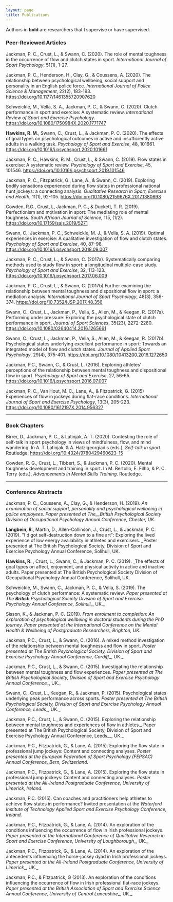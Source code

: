 ```yaml
---
layout: page
title: Publications
---
```


Authors in **bold** are researchers that I supervise or have supervised.

### Peer-Reviewed Articles 
Jackman, P. C., Crust, L., & Swann, C. (2020). The role of mental toughness in the occurrence of flow and clutch states in sport. *International Journal of Sport Psychology*, 51(1), 1-27.

Jackman, P. C., Henderson, H., Clay, G., & Coussens, A. (2020). The relationship between psychological wellbeing, social support and personality in an English police force. *International Journal of Police Science & Management*, 22(2), 183-193. https://doi.org/10.1177/1461355720907620

Schweickle, M., Vella, S. A., Jackman, P. C., & Swann, C. (2020). Clutch performance in sport and exercise: A systematic review. *International Review of Sport and Exercise Psychology*. https://doi.org/10.1080/1750984X.2020.1771747

**Hawkins, R. M**., Swann, C., Crust, L., & Jackman, P. C. (2020). The effects of goal types on psychological outcomes in active and insufficiently active adults in a walking task. *Psychology of Sport and Exercise*, 48, 101661. https://doi.org/10.1016/j.psychsport.2020.101661

Jackman, P. C., Hawkins, R. M., Crust, L., & Swann, C. (2019). Flow states in exercise: A systematic review. *Psychology of Sport and Exercise*, 45, 101546. https://doi.org/10.1016/j.psychsport.2019.101546

Jackman, P. C., Fitzpatrick, G., Lane, A., & Swann, C. (2019). Exploring bodily sensations experienced during flow states in professional national hunt jockeys: a connecting analysis. *Qualitative Research in Sport, Exercise and Health*, 11(1), 92-105. https://doi.org/10.1080/2159676X.2017.1380693 

Cowden, R.G., Crust, L, Jackman, P. C., & Duckett, T. R. (2019). Perfectionism and motivation in sport: The mediating role of mental toughness. *South African Journal of Science*, 115, (1/2). https://doi.org/10.17159/sajs.2019/5271

Swann, C., Jackman, P. C., Schweickle, M. J., & Vella, S. A. (2019). Optimal experiences in exercise: A qualitative investigation of flow and clutch states. *Psychology of Sport and Exercise*, 40, 87–98. https://doi.org/10.1016/j.psychsport.2018.09.007

Jackman, P. C., Crust, L., & Swann, C. (2017a). Systematically comparing methods used to study flow in sport: a longitudinal multiple-case study. *Psychology of Sport and Exercise*, 32, 113-123. https://doi.org/10.1016/j.psychsport.2017.06.009

Jackman, P. C., Crust, L., & Swann, C. (2017b) Further examining the relationship between mental toughness and dispositional flow in sport: a mediation analysis. *International Journal of Sport Psychology*, 48(3), 356-374. https://doi.org/10.7352/IJSP.2017.48.356

Swann, C., Crust, L., Jackman, P., Vella, S., Allen, M., & Keegan, R. (2017a). Performing under pressure: Exploring the psychological state of clutch performance in sport. *Journal of Sport Sciences*, 35(23), 2272-2280. https://doi.org/10.1080/02640414.2016.1265661

Swann, C., Crust, L., Jackman, P., Vella, S., Allen, M., & Keegan, R. (2017b). Psychological states underlying excellent performance in sport: Towards an integrated model of flow and clutch states. *Journal of Applied Sport Psychology*, 29(4), 375-401. https://doi.org/10.1080/10413200.2016.1272650

Jackman, P.C., Swann, C., & Crust, L. (2016). Exploring athletes' perceptions of the relationship between mental toughness and dispositional flow in sport. *Psychology of Sport and Exercise*, 27, 56-65. https://doi.org/10.1016/j.psychsport.2016.07.007

Jackman, P. C., Van Hout, M. C., Lane, A., & Fitzpatrick, G. (2015) Experiences of flow in jockeys during flat-race conditions. *International Journal of Sport and Exercise Psychology*, 13(3), 205-223. https://doi.org/10.1080/1612197X.2014.956327

---

### Book Chapters 
Birrer, D., Jackman, P. C., & Latinjak, A. T. (2020). Contesting the role of self-talk in sport psychology in views of mindfulness, flow, and mind wandering. In A. T. Latinjak, & A. Hatzigeorgiadis (eds.), *Self-talk in sport*. Routledge. https://doi.org/10.4324/9780429460623-15 

Cowden, R. G., Crust, L., Tibbert, S., & Jackman, P. C. (2020). Mental toughness development and training in sport. In M. Bertollo, E. Filho, & P. C. Terry (eds.), *Advancements in Mental Skills Training*. Routledge. 

---

### Conference Abstracts

Jackman, P. C., Coussens, A., Clay, G., &amp; Henderson, H. (2019). _An examination of social support, personality and psychological wellbeing in police employees. Paper presented at The__British_ _Psychological Society Division of Occupational Psychology Annual Conference, Chester, UK._

**Langbein, R**., Martin, D., Allen-Collinson, J., Crust, L., &amp; Jackman, P. C. (2019). &quot;I&#39;d got self-destruction down to a fine art&quot;: Exploring the lived experience of low energy availability in athletes and exercisers. _Poster presented at The British Psychological Society, Division of Sport and Exercise Psychology Annual Conference, Solihull, UK.

**Hawkins, R.** , Crust, L., Swann, C., &amp; Jackman, P. C. (2019). _The effects of goal types on affect, enjoyment, and physical activity in active and inactive adults. Paper presented at The British Psychological Society Division of Occupational Psychology Annual Conference, Solihull, UK.

Schweickle, M., Swann, C., Jackman, P. C., &amp; Vella, S. (2019). The psychology of clutch performance: A systematic review. _Paper presented at The __British__ Psychological Society Division of Sport and Exercise Psychology Annual Conference, Solihull__, UK._

Sisson, K., &amp; Jackman, P. C. (2019). _From enrolment to completion: An exploration of psychological wellbeing in doctoral students during the PhD journey._ _Paper presented at the_ _International Conference on the Mental Health &amp; Wellbeing of Postgraduate Researchers, Brighton, UK._

Jackman, P.C., Crust, L., &amp; Swann, C. (2016). A mixed method investigation of the relationship between mental toughness and flow in sport. _Poster presented at The British Psychological Society, Division of Sport and Exercise Psychology Annual Conference, Cardiff__, UK._

Jackman, P.C., Crust, L., &amp; Swann, C. (2015). Investigating the relationship between mental toughness and flow experiences. _Paper presented at The British Psychological Society, Division of Sport and Exercise Psychology Annual Conference__, UK._

Swann, C., Crust, L., Keegan, R., &amp; Jackman, P. (2015). Psychological states underlying peak performance across sports. _Poster presented at The British Psychological Society, Division of Sport and Exercise Psychology Annual Conference, Leeds__, UK._

Jackman, P.C., Crust, L., &amp; Swann, C. (2015). Exploring the relationship between mental toughness and experiences of flow in athletes._ Paper presented at The British Psychological Society, Division of Sport and Exercise Psychology Annual Conference, Leeds__, UK._

Jackman, P.C., Fitzpatrick, G., &amp; Lane, A. (2015). Exploring the flow state in professional jump jockeys: Content and connecting analyses. _Poster presented at the European Federation of Sport Psychology (FEPSAC) Annual Conference, Bern, Switzerland._

Jackman, P.C., Fitzpatrick, G., &amp; Lane, A. (2015). Exploring the flow state in professional jump jockeys: Content and connecting analyses. _Poster presented at the All-Ireland Postgraduate Conference, University of Limerick, Ireland._

Jackman, P.C. (2015). Can coaches and practitioners help athletes to achieve flow states in performance? Invited presentation at the _Waterford Institute of Technology Applied Sport and Exercise Psychology Conference, Ireland._

Jackman, P.C., Fitzpatrick, G., &amp; Lane, A. (2014). An exploration of the conditions influencing the occurrence of flow in Irish professional jockeys. _Paper presented at the_ _International Conference of Qualitative Research in Sport and Exercise Conference, University of Loughborough__, UK._

Jackman, P.C., Fitzpatrick, G., &amp; Lane, A. (2014). An exploration of the antecedents influencing the horse-jockey dyad in Irish professional jockeys. _Paper presented at the All-Ireland Postgraduate Conference, University of Limerick__, UK._

Jackman, P.C., &amp; Fitzpatrick, G (2013). An exploration of the conditions influencing the occurrence of flow in Irish professional flat-race jockeys. _Paper presented at the British Association of Sport and Exercise Science Annual Conference, University of Central Lancashire__, UK._

